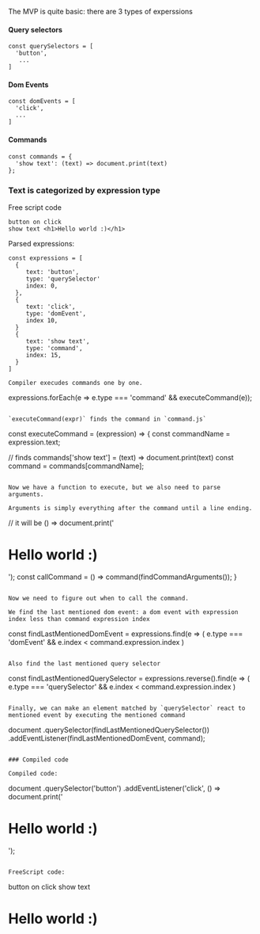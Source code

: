 The MVP is quite basic: there are 3 types of experssions

#### Query selectors
```
const querySelectors = [
  'button',
   ...
]
```

#### Dom Events
```
const domEvents = [
  'click',
  ...
]
```

#### Commands
```
const commands = {
  'show text': (text) => document.print(text)
};
```

### Text is categorized by expression type
Free script code
```
button on click
show text <h1>Hello world :)</h1>
```

Parsed expressions:
```
const expressions = [
  {
     text: 'button',
     type: 'querySelector'
     index: 0,
  },
  {
     text: 'click',
     type: 'domEvent',
     index 10,
  }
  {
     text: 'show text',
     type: 'command',
     index: 15,
  }
]

Compiler execudes commands one by one.

```
expressions.forEach(e => e.type === 'command' && executeCommand(e));
```

`executeCommand(expr)` finds the command in `command.js`
```
const executeCommand = (expression) => {
  const commandName = expression.text;

  // finds commands['show text'] = (text) => document.print(text)
  const command = commands[commandName];
```

Now we have a function to execute, but we also need to parse arguments.

Arguments is simply everything after the command until a line ending.

```
  // it will be () => document.print('<h1>Hello world :)</h1>');
  const callCommand = () => command(findCommandArguments());
}
```

Now we need to figure out when to call the command.

We find the last mentioned dom event: a dom event with expression index less than command expression index

```
const findLastMentionedDomEvent = expressions.find(e => ( 
  e.type === 'domEvent' &&
  e.index < command.expression.index
)
```

Also find the last mentioned query selector
```
const findLastMentionedQuerySelector = expressions.reverse().find(e => ( 
  e.type === 'querySelector' &&
  e.index < command.expression.index
)
```

Finally, we can make an element matched by `querySelector` react to mentioned event by executing the mentioned command

```
document
  .querySelector(findLastMentionedQuerySelector())
  .addEventListener(findLastMentionedDomEvent, command);
```

### Compiled code

Compiled code:
```
document
  .querySelector('button')
  .addEventListener('click', () => document.print('<h1>Hello world :)</h1>');
```

FreeScript code:
```
button on click
show text <h1>Hello world :)</h1>
```
